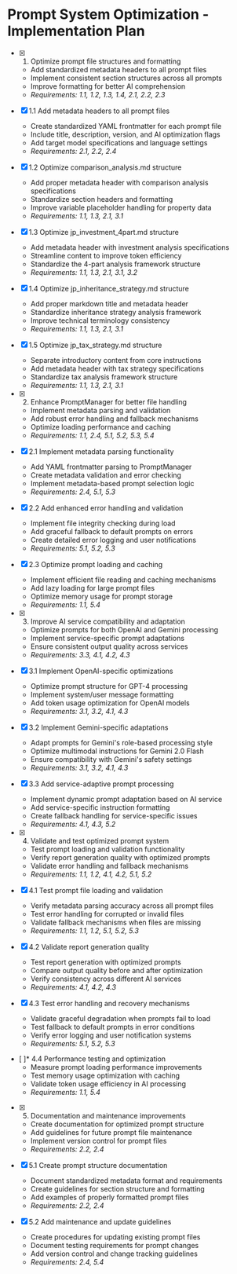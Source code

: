 # Prompt System Optimization - Implementation Plan

- [x] 1. Optimize prompt file structures and formatting


  - Add standardized metadata headers to all prompt files
  - Implement consistent section structures across all prompts
  - Improve formatting for better AI comprehension
  - _Requirements: 1.1, 1.2, 1.3, 1.4, 2.1, 2.2, 2.3_

- [x] 1.1 Add metadata headers to all prompt files


  - Create standardized YAML frontmatter for each prompt file
  - Include title, description, version, and AI optimization flags
  - Add target model specifications and language settings
  - _Requirements: 2.1, 2.2, 2.4_

- [x] 1.2 Optimize comparison_analysis.md structure


  - Add proper metadata header with comparison analysis specifications
  - Standardize section headers and formatting
  - Improve variable placeholder handling for property data
  - _Requirements: 1.1, 1.3, 2.1, 3.1_

- [x] 1.3 Optimize jp_investment_4part.md structure


  - Add metadata header with investment analysis specifications
  - Streamline content to improve token efficiency
  - Standardize the 4-part analysis framework structure
  - _Requirements: 1.1, 1.3, 2.1, 3.1, 3.2_

- [x] 1.4 Optimize jp_inheritance_strategy.md structure


  - Add proper markdown title and metadata header
  - Standardize inheritance strategy analysis framework
  - Improve technical terminology consistency
  - _Requirements: 1.1, 1.3, 2.1, 3.1_

- [x] 1.5 Optimize jp_tax_strategy.md structure


  - Separate introductory content from core instructions
  - Add metadata header with tax strategy specifications
  - Standardize tax analysis framework structure
  - _Requirements: 1.1, 1.3, 2.1, 3.1_

- [x] 2. Enhance PromptManager for better file handling



  - Implement metadata parsing and validation
  - Add robust error handling and fallback mechanisms
  - Optimize loading performance and caching
  - _Requirements: 1.1, 2.4, 5.1, 5.2, 5.3, 5.4_

- [x] 2.1 Implement metadata parsing functionality


  - Add YAML frontmatter parsing to PromptManager
  - Create metadata validation and error checking
  - Implement metadata-based prompt selection logic
  - _Requirements: 2.4, 5.1, 5.3_

- [x] 2.2 Add enhanced error handling and validation


  - Implement file integrity checking during load
  - Add graceful fallback to default prompts on errors
  - Create detailed error logging and user notifications
  - _Requirements: 5.1, 5.2, 5.3_


- [x] 2.3 Optimize prompt loading and caching


  - Implement efficient file reading and caching mechanisms
  - Add lazy loading for large prompt files
  - Optimize memory usage for prompt storage
  - _Requirements: 1.1, 5.4_

- [x] 3. Improve AI service compatibility and adaptation


  - Optimize prompts for both OpenAI and Gemini processing
  - Implement service-specific prompt adaptations
  - Ensure consistent output quality across services
  - _Requirements: 3.3, 4.1, 4.2, 4.3_

- [x] 3.1 Implement OpenAI-specific optimizations


  - Optimize prompt structure for GPT-4 processing
  - Implement system/user message formatting
  - Add token usage optimization for OpenAI models
  - _Requirements: 3.1, 3.2, 4.1, 4.3_

- [x] 3.2 Implement Gemini-specific adaptations


  - Adapt prompts for Gemini's role-based processing style
  - Optimize multimodal instructions for Gemini 2.0 Flash
  - Ensure compatibility with Gemini's safety settings
  - _Requirements: 3.1, 3.2, 4.1, 4.3_

- [x] 3.3 Add service-adaptive prompt processing


  - Implement dynamic prompt adaptation based on AI service
  - Add service-specific instruction formatting
  - Create fallback handling for service-specific issues
  - _Requirements: 4.1, 4.3, 5.2_

- [x] 4. Validate and test optimized prompt system


  - Test prompt loading and validation functionality
  - Verify report generation quality with optimized prompts
  - Validate error handling and fallback mechanisms
  - _Requirements: 1.1, 1.2, 4.1, 4.2, 5.1, 5.2_

- [x] 4.1 Test prompt file loading and validation


  - Verify metadata parsing accuracy across all prompt files
  - Test error handling for corrupted or invalid files
  - Validate fallback mechanisms when files are missing
  - _Requirements: 1.1, 1.2, 5.1, 5.2, 5.3_

- [x] 4.2 Validate report generation quality


  - Test report generation with optimized prompts
  - Compare output quality before and after optimization
  - Verify consistency across different AI services
  - _Requirements: 4.1, 4.2, 4.3_

- [x] 4.3 Test error handling and recovery mechanisms


  - Validate graceful degradation when prompts fail to load
  - Test fallback to default prompts in error conditions
  - Verify error logging and user notification systems
  - _Requirements: 5.1, 5.2, 5.3_

- [ ]* 4.4 Performance testing and optimization
  - Measure prompt loading performance improvements
  - Test memory usage optimization with caching
  - Validate token usage efficiency in AI processing
  - _Requirements: 1.1, 5.4_

- [x] 5. Documentation and maintenance improvements



  - Create documentation for optimized prompt structure
  - Add guidelines for future prompt file maintenance
  - Implement version control for prompt files
  - _Requirements: 2.2, 2.4_

- [x] 5.1 Create prompt structure documentation


  - Document standardized metadata format and requirements
  - Create guidelines for section structure and formatting
  - Add examples of properly formatted prompt files
  - _Requirements: 2.2, 2.4_

- [x] 5.2 Add maintenance and update guidelines


  - Create procedures for updating existing prompt files
  - Document testing requirements for prompt changes
  - Add version control and change tracking guidelines
  - _Requirements: 2.4, 5.4_